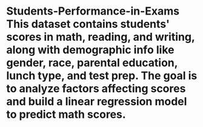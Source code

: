 # Students-Performance-in-Exams This dataset contains students' scores in math, reading, and writing, along with demographic info like gender, race, parental education, lunch type, and test prep. The goal is to analyze factors affecting scores and build a linear regression model to predict math scores.
